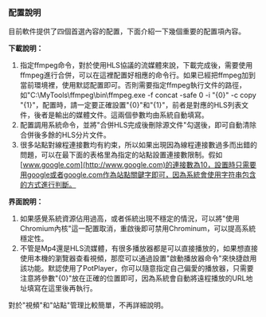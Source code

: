 ### 配置說明

目前軟件提供了四個首選內容的配置，下面介紹一下幾個重要的配置項內容。

**下載說明：**

1.  指定ffmpeg命令，對於使用HLS協議的流媒體來說，下載完成後，需要使用ffmpeg進行合併，可以在這裡配置好相應的命令行。如果已經把ffmpeg加到當前環境裡，使用默認配置即可。否則需要指定ffmpeg執行文件的路徑，如"C:\\MyTools\\ffmpeg\\bin\\ffmpeg.exe -f concat -safe 0 -i "{0}" -c copy "{1}"，配置時，請一定要正確設置"{0}"和"{1}"，前者是對應的HLS列表文件，後者是輸出的媒體文件。這兩個參數均由系統自動填寫。
2.  配置調用系統命令，並將"合併HLS完成後刪除源文件"勾選後，即可自動清除合併後多餘的HLS分片文件。
3.  很多站點對線程連接數均有約束，所以如果出現因為線程連接數過多而出錯的問題，可以在最下面的表格里為指定的站點設置連接數限制。假如[www.google.com](http://www.google.com)的連接數為10，設置時只需要用google或者google.com作為站點關鍵字即可，因為系統會使用字符串包含的方式進行判斷。
    

**界面說明：**

1.  如果感覺系統資源佔用過高，或者係統出現不穩定的情況，可以將"使用Chromium內核"這一配置取消，重啟後即可禁用Chrominum，可以提高系統穩定性。
2.  不管是Mp4還是HLS流媒體，有很多播放器都是可以直接播放的，如果想直接使用本機的瀏覽器查看視頻，那麼可以通過設置"啟動播放器命令"來快捷啟用該功能。默認使用了PotPlayer，你可以隨意指定自己偏愛的播放器，只需要注意將參數"{0}"放在正確的位置即可，因為系統會自動將遠程播放的URL地址填寫在這里後再執行。

對於"視頻"和"站點"管理比較簡單，不再詳細說明。